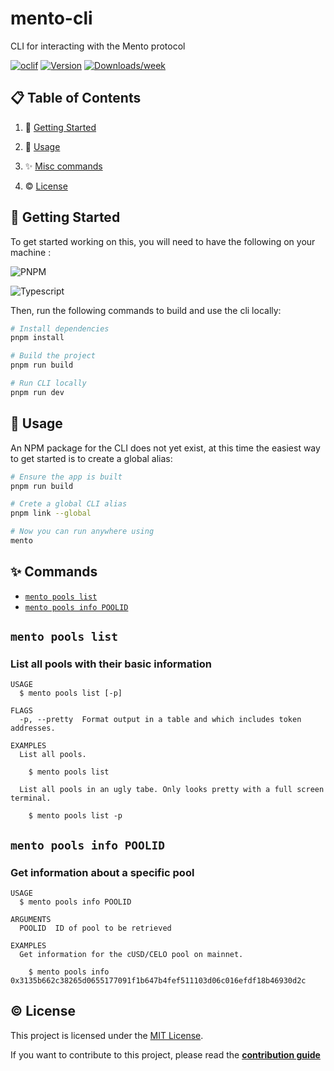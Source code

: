 # mento-cli

CLI for interacting with the Mento protocol

[![oclif](https://img.shields.io/badge/cli-oclif-brightgreen.svg)](https://oclif.io)
[![Version](https://img.shields.io/npm/v/mento-cli.svg)](https://npmjs.org/package/mento-cli)
[![Downloads/week](https://img.shields.io/npm/dw/mento-cli.svg)](https://npmjs.org/package/mento-cli)

## 📋 Table of Contents

1. 🔨 [Getting Started](#getting-started)

2. 🚀 [Usage](#usage)

3. ✨ [Misc commands](#commands)

4. ©️ [License](#license)

## <a name="getting-started">🔨 Getting Started</a>

To get started working on this, you will need to have the following on your machine :

![PNPM](https://img.shields.io/badge/-pnpm-green?style=for-the-badge&logoColor=white&logo=pnpm)

![Typescript](https://img.shields.io/badge/-typescript-blue?style=for-the-badge&logoColor=white&logo=typescript)

Then, run the following commands to build and use the cli locally:

```bash
# Install dependencies
pnpm install

# Build the project
pnpm run build

# Run CLI locally
pnpm run dev
```

## <a name="usage">🚀 Usage</a>

An NPM package for the CLI does not yet exist, at this time the easiest way to get started is to create a global alias:

```bash
# Ensure the app is built
pnpm run build

# Crete a global CLI alias
pnpm link --global

# Now you can run anywhere using
mento
```

## <a name="commands">✨ Commands</a>

- [`mento pools list`](#mento-pools-list)
- [`mento pools info POOLID`](#mento-pools-info-poolid)

## `mento pools list`

### List all pools with their basic information

```
USAGE
  $ mento pools list [-p]

FLAGS
  -p, --pretty  Format output in a table and which includes token addresses.

EXAMPLES
  List all pools.

    $ mento pools list

  List all pools in an ugly tabe. Only looks pretty with a full screen terminal.

    $ mento pools list -p
```

## `mento pools info POOLID`

### Get information about a specific pool

```
USAGE
  $ mento pools info POOLID

ARGUMENTS
  POOLID  ID of pool to be retrieved

EXAMPLES
  Get information for the cUSD/CELO pool on mainnet.

    $ mento pools info 0x3135b662c38265d0655177091f1b647b4fef511103d06c016efdf18b46930d2c
```

## <a name="license">©️ License</a>

This project is licensed under the [MIT License](http://opensource.org/licenses/MIT).

If you want to contribute to this project, please read the [**contribution guide**](/CONTRIBUTING.MD)
